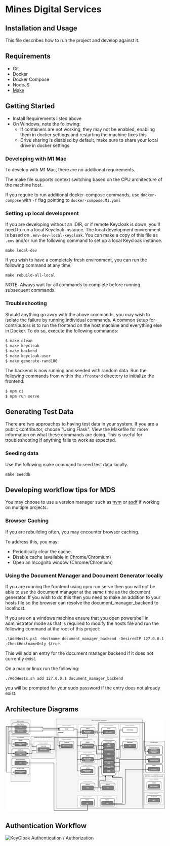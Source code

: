 # Mines Digital Services

## Installation and Usage

This file describes how to run the project and develop against it.

## Requirements

- Git
- Docker
- Docker Compose
- NodeJS
- [Make](https://www.gnu.org/software/make/manual/make.html)

## Getting Started

- Install Requirements listed above
- On Windows, note the following:
  - If containers are not working, they may not be enabled, enabling them in docker settings and restarting the machine fixes this
  - Drive sharing is disabled by default, make sure to share your local drive in docker settings


### Developing with M1 Mac

To develop with M1 Mac, there are no additional requirements. 

The make file supports context switching based on the CPU architecture of the machine host. 

If you require to run additional docker-compose commands, use `docker-compose` with `-f` flag pointing to `docker-compose.M1.yaml`

### Setting up local development

If you are developing without an IDIR, or if remote Keycloak is down, you'll
need to run a local Keycloak instance. The local development environment is
based on `.env-dev-local-keycloak`. You can make a copy of this file as `.env`
and/or run the following command to set up a local Keycloak instance.

```
make local-dev
```

If you wish to have a completely fresh environment, you can run the following
command at any time:

```
make rebuild-all-local
```

NOTE: Always wait for all commands to complete before running subsequent
commands.

### Troubleshooting

Should anything go awry with the above commands, you may wish to isolate the
failure by running individual commands. A common setup for contributors is to
run the frontend on the host machine and everything else in Docker. To do so,
execute the following commands:

```
$ make clean
$ make keycloak
$ make backend
$ make keycloak-user
$ make generate-rand100
```

The backend is now running and seeded with random data. Run the following
commands from within the `/frontend` directory to initialize the frontend:

```
$ npm ci
$ npm run serve
```

## Generating Test Data

There are two approaches to having test data in your system. If you are a
public contributor, choose "Using Flask". View the Makefile for more
information on what these commands are doing. This is useful for
troubleshooting if anything fails to work as expected.
### Seeding data 

Use the following make command to seed test data locally.
```
make seeddb
```

## Developing workflow tips for MDS

You may choose to use a version manager such as [nvm](https://github.com/nvm-sh/nvm) or [asdf](https://asdf-vm.com/) if working on multiple projects.

### Browser Caching

If you are rebuilding often, you may encounter browser caching.

To address this, you may:

- Periodically clear the cache.
- Disable cache (available in Chrome/Chromium)
- Open an Incognito window (Chrome/Chromium)

### Using the Document Manager and Document Generator locally

If you are running the frontend using npm run serve then you will not be able to use the document manager at the same time as the document generator. If you wish to do this then you need to make an addition to your hosts file so the browser can resolve the document_manager_backend to localhost.

If you are on a windows machine ensure that you open powershell in administrator mode as that is required to modify the hosts file and run the following command at the root of this project:

```
.\AddHosts.ps1 -Hostname document_manager_backend -DesiredIP 127.0.0.1 -CheckHostnameOnly $true
```

This will add an entry for the document manager backend if it does not currently exist.

On a mac or linux run the following:

```
./AddHosts.sh add 127.0.0.1 document_manager_backend
```

you will be prompted for your sudo password if the entry does not already exist.

## Architecture Diagrams

![High Level Architecture](./docs/MDS_Arch.png)

## Authentication Workflow

![KeyCloak Authentication / Authorization](https://user-images.githubusercontent.com/25966613/52016147-a302a800-2498-11e9-87ce-e59bd0464656.png)
